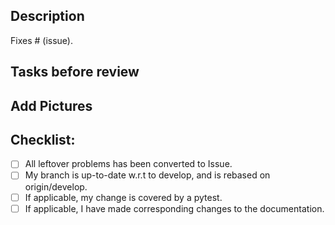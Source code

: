 
## Description

<!--Please provide a summary of the changes, and if applicable which issue is fixed. 
Address the relevant motivation behind the code change. 
Highlight any dependencies that are required for this change. -->

Fixes # (issue).

## Tasks before review

<!--
Provide a list of tasks that is meant to be finished in this PR.
-->

## Add Pictures

<!--
Please include accompanying visuals in this section. 
This may include a new GUI panel/interface, a new experiment plot, 
or exciting results from a new experiment you've written.
-->


## Checklist:

- [ ] All leftover problems has been converted to Issue.
- [ ] My branch is up-to-date w.r.t to develop, and is rebased on origin/develop. 
- [ ] If applicable, my change is covered by a pytest. 
- [ ] If applicable, I have made corresponding changes to the documentation. 
